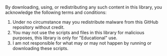 By downloading, using, or redistributing any such content in this library, you acknowledge the following terms and conditions:
1. Under no circumstance may you redistribute malware from this GitHub repository without credit.
2. You may not use the scripts and files in this library for malicious purposes, this library is only for "Educational" use.
3. I am not responsible for what may or may not happen by running or downloading these scripts.
